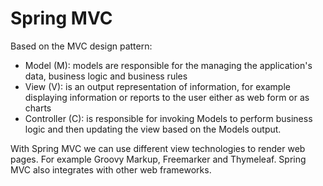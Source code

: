 # Spring MVC

Based on the MVC design pattern:

- Model (M): models are responsible for the managing the application's data, business logic and business rules
- View (V): is an output representation of information, for example displaying information or reports to the user either as web form or as charts
- Controller (C): is responsible for invoking Models to perform business logic and then updating the view based on the Models output.

With Spring MVC we can use different view technologies to render web pages.
For example Groovy Markup, Freemarker and Thymeleaf. Spring MVC also integrates with other web frameworks.

